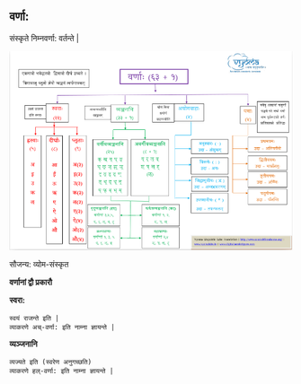 
## वर्णा:

संस्कृते निम्नवर्णा: वर्तन्ते |

![letters](./imgs/varnas.png)

सौजन्य: व्योम-संस्कृत 


**वर्णानां द्वौ प्रकारौ**

**स्वरा:**
```
स्वयं राजन्ते इति |
व्याकरणे अच्-वर्णा: इति नाम्ना ज्ञायन्ते |
```

**व्यञ्जनानि** 
```
व्यज्यते इति (स्वरेण अनुगच्छति)
व्याकरणे हल्-वर्णा: इति नाम्ना ज्ञायन्ते |
```
